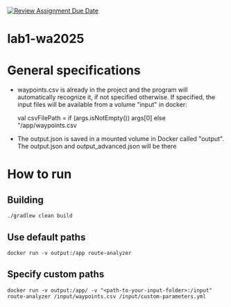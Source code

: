 [![Review Assignment Due Date](https://classroom.github.com/assets/deadline-readme-button-22041afd0340ce965d47ae6ef1cefeee28c7c493a6346c4f15d667ab976d596c.svg)](https://classroom.github.com/a/vlo9idtn)
# lab1-wa2025

# General specifications

- waypoints.csv is already in the project and the program will automatically recognize it, if not specified otherwise. If specified, the input files will be available from a volume "input" in docker:
  

    val csvFilePath = if (args.isNotEmpty()) args[0] else "/app/waypoints.csv


- The output.json is saved in a mounted volume in Docker called "output". The output.json and output_advanced.json will be there

# How to run
## Building
  `./gradlew clean build`

## Use default paths
`docker run -v output:/app route-analyzer`

## Specify custom paths
`docker run -v output:/app/ -v "<path-to-your-input-folder>:/input" route-analyzer /input/waypoints.csv /input/custom-parameters.yml`